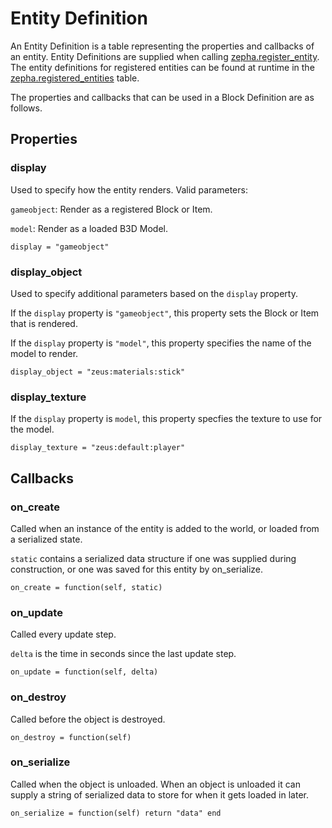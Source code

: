 
# Entity Definition

An Entity Definition is a table representing the properties and callbacks of an entity. Entity Definitions are supplied when calling [zepha.register_entity](/docs/methods/zepha_register_entity). The entity definitions for registered entities can be found at runtime in the [zepha.registered_entities](/docs/tables/registered_tables#zepha_registered_entities) table.

The properties and callbacks that can be used in a Block Definition are as follows.

## Properties

### display

Used to specify how the entity renders. Valid parameters:

`gameobject`: Render as a registered Block or Item.

`model`: Render as a loaded B3D Model.

`display = "gameobject"`

### display_object

Used to specify additional parameters based on the `display` property.

If the `display` property is `"gameobject"`, this property sets the Block or Item that is rendered.

If the `display` property is `"model"`, this property specifies the name of the model to render.

`display_object = "zeus:materials:stick"`

### display_texture

If the `display` property is `model`, this property specfies the texture to use for the model.

`display_texture = "zeus:default:player"`

## Callbacks

### on_create

Called when an instance of the entity is added to the world, or loaded from a serialized state.

`static` contains a serialized data structure if one was supplied during construction, or one was saved for this entity by on_serialize.

`on_create = function(self, static)`

### on_update

Called every update step.

`delta` is the time in seconds since the last update step.

`on_update = function(self, delta)`

### on_destroy

Called before the object is destroyed.

`on_destroy = function(self)`

### on_serialize

Called when the object is unloaded. When an object is unloaded it can supply a string of serialized data to store for when it gets loaded in later.

`on_serialize = function(self) return "data" end`
